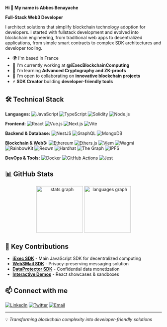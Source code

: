 **Hi 👋 My name is Abbes Benayache**

**Full-Stack Web3 Developer**

I architect solutions that simplify blockchain technology adoption for developers. I started with fullstack development and evolved into blockchain engineering, from traditional web apps to decentralized applications, from simple smart contracts to complex SDK architectures and developer tooling.

* 🌍  I'm based in France
* 🔭  I'm currently working at **@iExecBlockchainComputing**
* 🧠  I'm learning **Advanced Cryptography and ZK-proofs**
* 🤝  I'm open to collaborating on **innovative blockchain projects**
* ⚡  **SDK Creator** building **developer-friendly tools**

## 🛠️ Technical Stack

**Languages:**
![JavaScript](https://img.shields.io/badge/-JavaScript-F7DF1E?style=flat-square&logo=javascript&logoColor=black)
![TypeScript](https://img.shields.io/badge/-TypeScript-3178C6?style=flat-square&logo=typescript&logoColor=white)
![Solidity](https://img.shields.io/badge/-Solidity-363636?style=flat-square&logo=solidity&logoColor=white)
![Node.js](https://img.shields.io/badge/-Node.js-339933?style=flat-square&logo=node.js&logoColor=white)

**Frontend:**
![React](https://img.shields.io/badge/-React-61DAFB?style=flat-square&logo=react&logoColor=black)
![Vue.js](https://img.shields.io/badge/-Vue.js-4FC08D?style=flat-square&logo=vue.js&logoColor=white)
![Next.js](https://img.shields.io/badge/-Next.js-000000?style=flat-square&logo=next.js&logoColor=white)
![Vite](https://img.shields.io/badge/-Vite-646CFF?style=flat-square&logo=vite&logoColor=white)

**Backend & Database:**
![NestJS](https://img.shields.io/badge/-NestJS-E0234E?style=flat-square&logo=nestjs&logoColor=white)
![GraphQL](https://img.shields.io/badge/-GraphQL-E10098?style=flat-square&logo=graphql&logoColor=white)
![MongoDB](https://img.shields.io/badge/-MongoDB-47A248?style=flat-square&logo=mongodb&logoColor=white)

**Blockchain & Web3:**
![Ethereum](https://img.shields.io/badge/-Ethereum-3C3C3D?style=flat-square&logo=ethereum&logoColor=white)
![Ethers.js](https://img.shields.io/badge/-Ethers.js-2535A0?style=flat-square&logo=ethereum&logoColor=white)
![Viem](https://img.shields.io/badge/-Viem-000000?style=flat-square&logo=ethereum&logoColor=white)
![Wagmi](https://img.shields.io/badge/-Wagmi-1C1B1B?style=flat-square&logo=ethereum&logoColor=white)
![RainbowKit](https://img.shields.io/badge/-RainbowKit-FF6B6B?style=flat-square&logo=ethereum&logoColor=white)
![Reown](https://img.shields.io/badge/-Reown-3B99FC?style=flat-square&logo=walletconnect&logoColor=white)
![Hardhat](https://img.shields.io/badge/-Hardhat-FFF04D?style=flat-square&logo=ethereum&logoColor=black)
![The Graph](https://img.shields.io/badge/-The%20Graph-6747ED?style=flat-square&logo=thegraph&logoColor=white)
![IPFS](https://img.shields.io/badge/-IPFS-65C2CB?style=flat-square&logo=ipfs&logoColor=white)

**DevOps & Tools:**
![Docker](https://img.shields.io/badge/-Docker-2496ED?style=flat-square&logo=docker&logoColor=white)
![GitHub Actions](https://img.shields.io/badge/-GitHub%20Actions-2088FF?style=flat-square&logo=github-actions&logoColor=white)
![Jest](https://img.shields.io/badge/-Jest-C21325?style=flat-square&logo=jest&logoColor=white)

## 📊 GitHub Stats

<div align="center">
  <img src="https://github-readme-stats.vercel.app/api?username=abbesBenayache&hide_title=false&hide_rank=false&show_icons=true&include_all_commits=true&count_private=true&disable_animations=false&theme=dracula&locale=en&hide_border=false" height="150" alt="stats graph"  />
  <img src="https://github-readme-stats.vercel.app/api/top-langs?username=abbesBenayache&locale=en&hide_title=false&layout=compact&card_width=320&langs_count=5&theme=dracula&hide_border=false" height="150" alt="languages graph"  />
</div>

## 🚀 Key Contributions

- **[iExec SDK](https://github.com/iExecBlockchainComputing/iexec-sdk)** - Main JavaScript SDK for decentralized computing
- **[Web3Mail SDK](https://github.com/iExecBlockchainComputing/web3mail-sdk)** - Privacy-preserving messaging solution
- **[DataProtector SDK](https://github.com/iExecBlockchainComputing/dataprotector-sdk)** - Confidential data monetization
- **[Interactive Demos](https://github.com/iExecBlockchainComputing/web3mail-usecase-demo)** - React showcases & sandboxes

## 📫 Connect with me

[![LinkedIn](https://img.shields.io/badge/-LinkedIn-0077B5?style=flat-square&logo=linkedin&logoColor=white)](https://www.linkedin.com/in/abbes-benayache-a56998b2/)
[![Twitter](https://img.shields.io/badge/-Twitter-1DA1F2?style=flat-square&logo=twitter&logoColor=white)](https://x.com/abbes_simba)
[![Email](https://img.shields.io/badge/-Email-D14836?style=flat-square&logo=gmail&logoColor=white)](mailto:ibuidl.info@gmail.com)

---
💡 *Transforming blockchain complexity into developer-friendly solutions*
